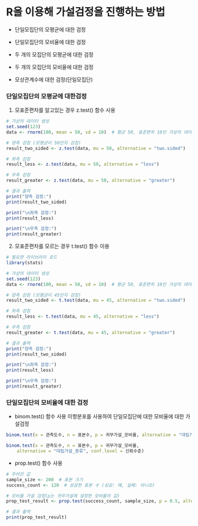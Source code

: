 <h1>R을 이용해 가설검정을 진행하는 방법</h1>

* 단일모집단의 모평균에 대한 검정
* 단일모집단의 모비율에 대한 검정
* 두 개의 모집단의 모평균에 대한 검정
* 두 개의 모집단의 모비율에 대한 검정

* 모상관계수에 대한 검정(단일모집단)


<h3>단일모집단의 모평균에 대한검정</h3>

1. 모표준편차를 알고있는 경우
z.test() 함수 사용

```R
# 가상의 데이터 생성
set.seed(123)
data <- rnorm(100, mean = 50, sd = 10)  # 평균 50, 표준편차 10인 가상의 데이터

# 양측 검정 (모평균이 50인지 검정)
result_two_sided <- z.test(data, mu = 50, alternative = "two.sided")

# 좌측 검정
result_less <- z.test(data, mu = 50, alternative = "less")

# 우측 검정
result_greater <- z.test(data, mu = 50, alternative = "greater")

# 결과 출력
print("양측 검정:")
print(result_two_sided)

print("\n좌측 검정:")
print(result_less)

print("\n우측 검정:")
print(result_greater)

```

2. 모표준편차를 모르는 경우
t.test() 함수 이용

```R
# 필요한 라이브러리 로드
library(stats)

# 가상의 데이터 생성
set.seed(123)
data <- rnorm(100, mean = 50, sd = 10)  # 평균 50, 표준편차 10인 가상의 데이터

# 양측 검정 (모평균이 45인지 검정)
result_two_sided <- t.test(data, mu = 45, alternative = "two.sided")

# 좌측 검정
result_less <- t.test(data, mu = 45, alternative = "less")

# 우측 검정
result_greater <- t.test(data, mu = 45, alternative = "greater")

# 결과 출력
print("양측 검정:")
print(result_two_sided)

print("\n좌측 검정:")
print(result_less)

print("\n우측 검정:")
print(result_greater)
```

<h3>단일모집단의 모비율에 대한 검정</h3>

* binom.test() 함수 사용
이항분포를 사용하여 단일모집단에 대한 모비율에 대한 가설검정

```R
binom.test(x = 관측도수, n = 표본수, p = 귀무가설_모비율, alternative = "대립가설_종류")

binom.test(x = 관측도수, n = 표본수, p = 귀무가설_모비율, 
    alternative = "대립가설_종류", conf.level = 신뢰수준) 
``` 
* prop.test() 함수 사용

```R
# 주어진 값
sample_size <- 200  # 표본 크기
success_count <- 120  # 성공한 표본 수 (성공: 예, 실패: 아니오)

# 모비율 가설 검정(p는 귀무가설에 설정한 모비율의 값)
prop_test_result <- prop.test(success_count, sample_size, p = 0.5, alternative = "two.sided")

# 결과 출력
print(prop_test_result)

```